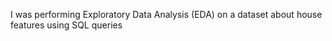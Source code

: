 I was performing Exploratory Data Analysis (EDA) on a dataset about house features using SQL queries

